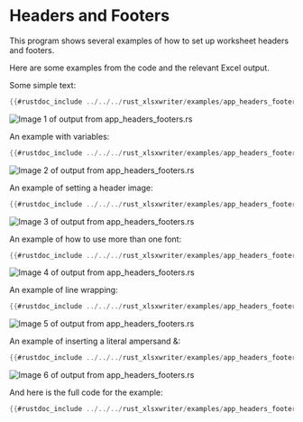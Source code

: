 # Headers and Footers


This program shows several examples of how to set up worksheet headers and footers.


Here are some examples from the code and the relevant Excel output.

Some simple text:

```rust
{{#rustdoc_include ../../../rust_xlsxwriter/examples/app_headers_footers.rs:24}}
```
![Image 1 of output from app_headers_footers.rs](../../images/app_header_example1.png)

An example with variables:

```rust
{{#rustdoc_include ../../../rust_xlsxwriter/examples/app_headers_footers.rs:35}}
```
![Image 2 of output from app_headers_footers.rs](../../images/app_header_example2.png)


An example of setting a header image:

```rust
{{#rustdoc_include ../../../rust_xlsxwriter/examples/app_headers_footers.rs:49:50}}
```
![Image 3 of output from app_headers_footers.rs](../../images/app_header_example3.png)


An example of how to use more than one font:

```rust
{{#rustdoc_include ../../../rust_xlsxwriter/examples/app_headers_footers.rs:62}}
```
![Image 4 of output from app_headers_footers.rs](../../images/app_header_example4.png)

An example of line wrapping:

```rust
{{#rustdoc_include ../../../rust_xlsxwriter/examples/app_headers_footers.rs:72}}
```
![Image 5 of output from app_headers_footers.rs](../../images/app_header_example5.png)

An example of inserting a literal ampersand &:

```rust
{{#rustdoc_include ../../../rust_xlsxwriter/examples/app_headers_footers.rs:81}}
```
![Image 6 of output from app_headers_footers.rs](../../images/app_header_example6.png)

And here is the full code for the example:

```rust
{{#rustdoc_include ../../../rust_xlsxwriter/examples/app_headers_footers.rs:7:}}
```